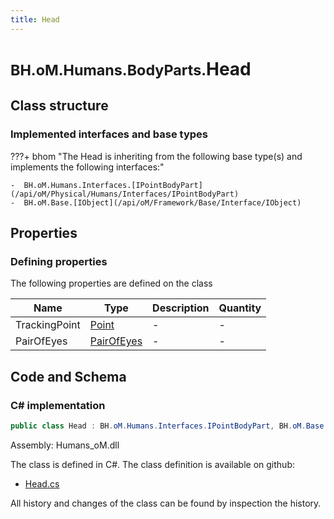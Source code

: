 ```yaml
---
title: Head
---
```


# <small>BH.oM.Humans.BodyParts.</small>**Head**



## Class structure

### Implemented interfaces and base types

???+ bhom "The Head is inheriting from the following base type(s) and implements the following interfaces:"

    -  BH.oM.Humans.Interfaces.[IPointBodyPart](/api/oM/Physical/Humans/Interfaces/IPointBodyPart)
    -  BH.oM.Base.[IObject](/api/oM/Framework/Base/Interface/IObject)


## Properties



### Defining properties

The following properties are defined on the class

| Name             | Type             | Description      | Quantity         |
|------------------|------------------|------------------|------------------|
| TrackingPoint | [Point](/api/oM/Dimensional/Geometry/Vector/Point) | - | - |
| PairOfEyes | [PairOfEyes](/api/oM/Physical/Humans/BodyParts/PairOfEyes) | - | - |


## Code and Schema

### C# implementation

``` C# title="C#"
public class Head : BH.oM.Humans.Interfaces.IPointBodyPart, BH.oM.Base.IObject
```

Assembly: Humans_oM.dll

The class is defined in C#. The class definition is available on github:

- [Head.cs](https://github.com/BHoM/BHoM/blob/develop/Humans_oM/BodyParts\Head.cs)

All history and changes of the class can be found by inspection the history.
